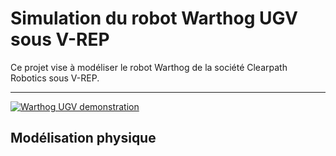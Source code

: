 # Simulation du robot Warthog UGV sous V-REP

Ce projet vise à modéliser le robot Warthog de la société Clearpath Robotics sous V-REP.

***

[![Warthog UGV demonstration](http://img.youtube.com/vi/ilkuWxcwzV8/0.jpg)](http://www.youtube.com/watch?v=ilkuWxcwzV8)
## Modélisation physique

## 